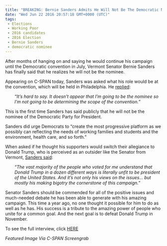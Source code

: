 ```yaml
---
title: "BREAKING: Bernie Sanders Admits He Will Not Be The Democratic Nominee (Video)"
date: "Wed Jun 22 2016 20:57:18 GMT+0000 (UTC)"
tags: 
 - Elections
 - Working Poor
 - 2016 candidates
 - 2016 Election
 - Bernie Sanders
 - democratic nominee
---
```

<p><!-- Quick Adsense WordPress Plugin: http://quicksense.net/ --></p><p>After months of hanging on and saying he would continue his campaign until the Democratic convention in July, Vermont Senator Bernie Sanders has finally said that he realizes he will not be the nominee.</p><p>Appearing on C-SPAN today, Sanders was asked what his role would be at the convention, which will be held in Philadelphia. He <a href="http://thehill.com/blogs/ballot-box/284462-sanders-doesnt-appear-ill-be-nominee#.V2rM-23SeI4.twitter" onclick="__gaTracker(&apos;send&apos;, &apos;event&apos;, &apos;outbound-article&apos;, &apos;http://thehill.com/blogs/ballot-box/284462-sanders-doesnt-appear-ill-be-nominee#.V2rM-23SeI4.twitter&apos;, &apos;replied&apos;);" target="_blank">replied</a>:</p><p style="padding-left: 30px;"><em>&#x201C;It&#x2019;s hard to say. It doesn&#x2019;t appear that I&#x2019;m going to be the nominee so I&#x2019;m not going to be determining the scope of the convention.&#x201D;</em></p><p>This is the first time Sanders has said publicly that he will not be the nominee of the Democratic Party for President.</p><p>Sanders did urge Democrats to &#x201C;create the most progressive platform as we possibly can reflecting the needs of working families and students and the environment, health care, and so forth.&#x201D;</p><p>When asked if he thought his supporters would switch their allegiance to Donald Trump, who is perceived as an outsider like the Senator from Vermont, <a href="http://thehill.com/blogs/ballot-box/284462-sanders-doesnt-appear-ill-be-nominee#.V2rM-23SeI4.twitter" onclick="__gaTracker(&apos;send&apos;, &apos;event&apos;, &apos;outbound-article&apos;, &apos;http://thehill.com/blogs/ballot-box/284462-sanders-doesnt-appear-ill-be-nominee#.V2rM-23SeI4.twitter&apos;, &apos;Sanders said&apos;);" target="_blank">Sanders said</a>:</p><p style="padding-left: 30px;"><em>&#x201C;The vast majority of the people who voted for me understand that Donald Trump in a dozen different ways is literally unfit to be president of the United States. And it&#x2019;s not only his views on the issues&#x2026; but mostly his making bigotry the cornerstone of this campaign.&#x201D;</em></p><p>Senator Sanders should be commended for all of the positive issues and much-needed debate he has been able to generate with his amazing campaign. This time a year ago, no one thought it possible for him to do as well as he has. His success is a tribute to the amazing power of people who unite for a common goal. And the next goal is to defeat Donald Trump in November.</p><p><!-- Quick Adsense WordPress Plugin: http://quicksense.net/ --></p><p>To see the full interview, click <a href="http://www.c-span.org/video/?411569-1/bernie-sanders-discusses-presidential-campaign" onclick="__gaTracker(&apos;send&apos;, &apos;event&apos;, &apos;outbound-article&apos;, &apos;http://www.c-span.org/video/?411569-1/bernie-sanders-discusses-presidential-campaign&apos;, &apos;HERE&apos;);" target="_blank">HERE</a></p><p><em>Featured Image Via C-SPAN Screengrab</em></p><p>&#xA0;</p><p>&#xA0;</p><div style="font-size:0px;height:0px;line-height:0px;margin:0;padding:0;clear:both"></div>